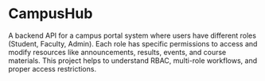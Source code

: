 # CampusHub
A backend API for a campus portal system where users have different roles (Student, Faculty, Admin). Each role has specific permissions to access and modify resources like announcements, results, events, and course materials.  This project helps to understand RBAC, multi-role workflows, and proper access restrictions.
